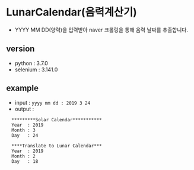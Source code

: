 # LunarCalendar(음력계산기)
- YYYY MM DD(양력)을 입력받아 naver 크롤링을 통해 음력 날짜를 추출합니다.

## version
- python : 3.7.0
- selenium : 3.141.0

## example
- input : `yyyy mm dd : 2019 3 24`
- output : 
```
  *********Solar Calendar***********
  Year  : 2019
  Month : 3
  Day   : 24

  ****Translate to Lunar Calendar***
  Year  : 2019
  Month : 2
  Day   : 18
```
